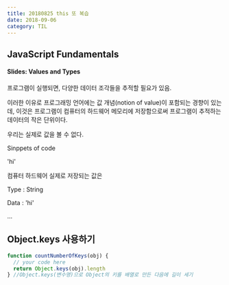 ```yaml
---
title: 20180825 this 또 복습
date: 2018-09-06
category: TIL
---
```


## JavaScript Fundamentals

#### Slides: Values and Types

프로그램이 실행되면, 다양한 데이터 조각들을 추적할 필요가 있음.

이러한 이유로 프로그래밍 언어에는 값 개념(notion of value)이 포함되는 경향이 있는데, 이것은 프로그램이 컴퓨터의 하드웨어 메모리에 저장함으로써 프로그램이 추적하는 데이터의 작은 단위이다.

우리는 실제로 값을 볼 수 없다.

Sinppets of code

'hi'

컴퓨터 하드웨어 실제로 저장되는 값은

Type : String

Data : 'hi'

...

## Object.keys 사용하기

```javascript
function countNumberOfKeys(obj) {
  // your code here
  return Object.keys(obj).length
} //Object.keys(변수명)으로 Object의 키를 배열로 만든 다음에 길이 세기
```
